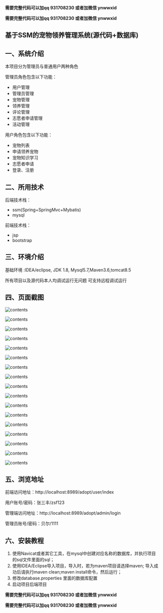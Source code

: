 **需要完整代码可以加qq  931708230 或者加微信 ynwwxid**

**需要完整代码可以加qq  931708230 或者加微信 ynwwxid**


## 基于SSM的宠物领养管理系统(源代码+数据库)

## 一、系统介绍

本项目分为管理员与普通用户两种角色

管理员角色包含以下功能：

- 用户管理
- 管理员管理
- 宠物管理
- 领养管理
- 评论管理
- 志愿者申请管理
- 活动管理

用户角色包含以下功能：

- 宠物列表
- 申请领养宠物
- 宠物知识学习
- 志愿者申请
- 登录、注册

## 二、所用技术

后端技术栈：

- ssm(Spring+SpringMvc+Mybatis)
- mysql

前端技术栈：

- jsp
- bootstrap

## 三、环境介绍

基础环境 :IDEA/eclipse, JDK 1.8, Mysql5.7,Maven3.6,tomcat8.5

所有项目以及源代码本人均调试运行无问题 可支持远程调试运行

## 四、页面截图

![contents](./picture/picture1.png)

![contents](./picture/picture2.png)

![contents](./picture/picture3.png)

![contents](./picture/picture4.png)

![contents](./picture/picture5.png)

![contents](./picture/picture6.png)

![contents](./picture/picture7.png)

![contents](./picture/picture8.png)

![contents](./picture/picture9.png)

![contents](./picture/picture10.png)

![contents](./picture/picture11.png)

![contents](./picture/picture12.png)

![contents](./picture/picture13.png)

![contents](./picture/picture14.png)

![contents](./picture/picture15.png)

![contents](./picture/picture16.png)

![contents](./picture/picture17.png)


## 五、浏览地址

前端访问地址：http://localhost:8989/adopt/user/index

用户账号/密码：张三丰/zsf123

管理端访问地址：http://localhost:8989/adopt/admin/login

管理员账号/密码：贝尔/1111

## 六、安装教程

1. 使用Navicat或者其它工具，在mysql中创建对应名称的数据库，并执行项目的sql文件里面的sql；
2. 使用IDEA/Eclipse导入项目，导入时，若为maven项目请选择maven; 导入成功后请执行maven clean;maven install命令，然后运行；
3. 修改database.properties 里面的数据库配置
4. 启动项目后端项目

**需要完整代码可以加qq  931708230 或者加微信 ynwwxid**

**需要完整代码可以加qq  931708230 或者加微信  ynwwxid**





